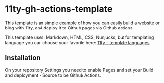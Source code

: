 # 11ty-gh-actions-template

This template is an simple example of how you can easily build a website or blog with 11ty, and deploy it to Github pages via Github actions.

This template uses: Markdown, HTML, CSS, Nunjucks, but for templating language you can choose your favorite here: [11ty - template languages](https://www.11ty.dev/docs/languages/)


## Installation

On your repository Settings you need to enable Pages and set your Build and deployment - Source to be Github Actions.
